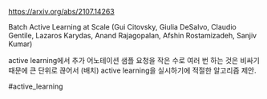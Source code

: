 https://arxiv.org/abs/2107.14263

Batch Active Learning at Scale (Gui Citovsky, Giulia DeSalvo, Claudio Gentile, Lazaros Karydas, Anand Rajagopalan, Afshin Rostamizadeh, Sanjiv Kumar)

active learning에서 추가 어노테이션 샘플 요청을 작은 수로 여러 번 하는 것은 비싸기 때문에 큰 단위로 끊어서 (배치) active learning을 실시하기에 적절한 알고리즘 제안.

#active_learning